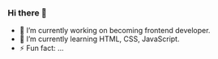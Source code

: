 ### Hi there 👋
- 🔭 I’m currently working on becoming frontend developer.
- 🌱 I’m currently learning HTML, CSS, JavaScript.
- ⚡ Fun fact: ...
